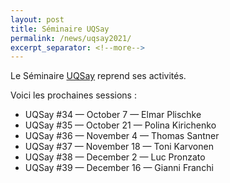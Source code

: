 ```yaml
---
layout: post
title: Séminaire UQSay
permalink: /news/uqsay2021/
excerpt_separator: <!--more-->
---
```


Le Séminaire [UQSay](https://www.uqsay.org) reprend ses activités.

Voici les prochaines sessions :
<!--more-->
 * UQSay #34 — October 7 — Elmar Plischke
 * UQSay #35 — October 21 — Polina Kirichenko
 * UQSay #36 — November 4 — Thomas Santner
 * UQSay #37 — November 18 — Toni Karvonen
 * UQSay #38 — December 2 — Luc Pronzato
 * UQSay #39 — December 16 — Gianni Franchi
